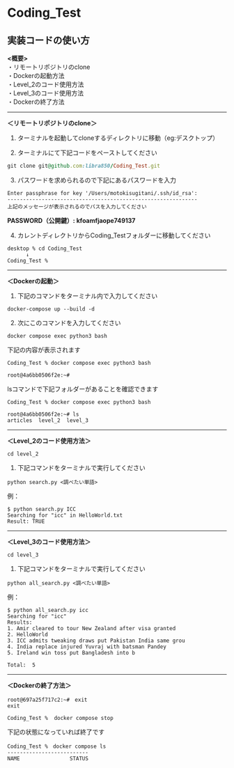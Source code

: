 # Coding_Test

## 実装コードの使い方
__<概要>__<br>
・リモートリポジトリのclone<br>
・Dockerの起動方法<br>
・Level_2のコード使用方法<br>
・Level_3のコード使用方法<br>
・Dockerの終了方法

-----------------------------------------------------------
__＜リモートリポジトリのclone＞__
1. ターミナルを起動してcloneするディレクトリに移動（eg:デスクトップ）

2. ターミナルにて下記コードをペーストしてください
``` terminal.rb
git clone git@github.com:libra850/Coding_Test.git
```
3. パスワードを求められるので下記にあるパスワードを入力
```
Enter passphrase for key '/Users/motokisugitani/.ssh/id_rsa':
-------------------------------------------------------------
上記のメッセージが表示されるのでパスを入力してください 
```
__PASSWORD（公開鍵）: kfoamfjaope749137__

4. カレントディレクトリからCoding_Testフォルダーに移動してください
```
desktop % cd Coding_Test
      ↓
Coding_Test % 
```

-----------------------------------------------------------
__＜Dockerの起動＞__
1. 下記のコマンドをターミナル内で入力してください
```
docker-compose up --build -d
```    

2. 次にこのコマンドを入力してください
```
docker compose exec python3 bash
```

下記の内容が表示されます
```
Coding_Test % docker compose exec python3 bash

root@4a6bb0506f2e:~#
```
lsコマンドで下記フォルダーがあることを確認できます
```
Coding_Test % docker compose exec python3 bash

root@4a6bb0506f2e:~# ls
articles  level_2  level_3
```
-----------------------------------------------------------
__＜Level_2のコード使用方法＞__
```
cd level_2
```
1. 下記コマンドをターミナルで実行してください
```
python search.py <調べたい単語>
```
例：
```
$ python search.py ICC
Searching for "icc" in HelloWorld.txt
Result: TRUE
```
-----------------------------------------------------------
__＜Level_3のコード使用方法＞__
```
cd level_3
```
1. 下記コマンドをターミナルで実行してください
```
python all_search.py <調べたい単語>
```
例：
```
$ python all_search.py icc
Searching for "icc"
Results:
1. Amir cleared to tour New Zealand after visa granted
2. HelloWorld
3. ICC admits tweaking draws put Pakistan India same grou
4. India replace injured Yuvraj with batsman Pandey
5. Ireland win toss put Bangladesh into b

Total:  5
```
-----------------------------------------------------------
__＜Dockerの終了方法＞__
```
root@697a25f717c2:~#　exit
exit
```
```
Coding_Test %  docker compose stop
```
下記の状態になっていれば終了です
```
Coding_Test %　docker compose ls
--------------------------
NAME                STATUS
```